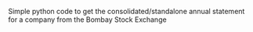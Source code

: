 Simple python code to get the consolidated/standalone annual statement for a company from the Bombay Stock Exchange

